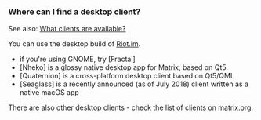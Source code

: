 ### Where can I find a desktop client?

See also: [What clients are available?](#what-clients-are-available%3F)

You can use the desktop build of [Riot.im](https://riot.im/desktop.html). 

* if you're using GNOME, try [Fractal]
* [Nheko] is a glossy native desktop app for Matrix, based on Qt5.
* [Quaternion] is a cross-platform desktop client based on Qt5/QML
* [Seaglass] is a recently announced (as of July 2018) client written as a native macOS app

There are also other desktop clients - check the list of clients on [matrix.org](http://matrix.org/docs/projects/try-matrix-now.html#clients).